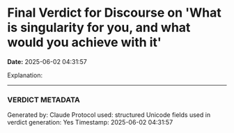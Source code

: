 # Final Verdict for Discourse on 'What is singularity for you, and what would you achieve with it'

**Date:** 2025-06-02 04:31:57

Explanation:

---

### VERDICT METADATA
Generated by: Claude
Protocol used: structured
Unicode fields used in verdict generation: Yes
Timestamp: 2025-06-02 04:31:57
